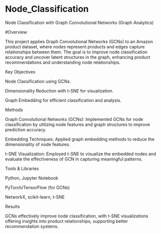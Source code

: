 # Node_Classification
Node Classification with Graph Convolutional Networks (Graph Analytics)

#Overview

This project applies Graph Convolutional Networks (GCNs) to an Amazon product dataset, where nodes represent products and edges capture relationships between them. The goal is to improve node classification accuracy and uncover latent structures in the graph, enhancing product recommendations and understanding node relationships.


Key Objectives

Node Classification using GCNs.

Dimensionality Reduction with t-SNE for visualization.

Graph Embedding for efficient classification and analysis.


Methods

Graph Convolutional Networks (GCNs): Implemented GCNs for node classification by utilizing node features and graph structures to improve prediction accuracy.

Embedding Techniques: Applied graph embedding methods to reduce the dimensionality of node features.

t-SNE Visualization: Employed t-SNE to visualize the embedded nodes and evaluate the effectiveness of GCN in capturing meaningful patterns.


Tools & Libraries

Python, Jupyter Notebook

PyTorch/TensorFlow (for GCNs)

NetworkX, scikit-learn, t-SNE


Results

GCNs effectively improve node classification, with t-SNE visualizations offering insights into product relationships, supporting better recommendation systems.
